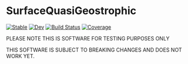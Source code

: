 # SurfaceQuasiGeostrophic

[![Stable](https://img.shields.io/badge/docs-stable-blue.svg)](https://pnavaro.github.io/SurfaceQuasiGeostrophic.jl/stable)
[![Dev](https://img.shields.io/badge/docs-dev-blue.svg)](https://pnavaro.github.io/SurfaceQuasiGeostrophic.jl/dev)
[![Build Status](https://github.com/pnavaro/SurfaceQuasiGeostrophic.jl/workflows/CI/badge.svg)](https://github.com/pnavaro/SurfaceQuasiGeostrophic.jl/actions)
[![Coverage](https://codecov.io/gh/pnavaro/SurfaceQuasiGeostrophic.jl/branch/master/graph/badge.svg)](https://codecov.io/gh/pnavaro/SurfaceQuasiGeostrophic.jl)

PLEASE NOTE THIS IS SOFTWARE FOR TESTING PURPOSES ONLY

THIS SOFTWARE IS SUBJECT TO BREAKING CHANGES AND DOES NOT WORK YET.
